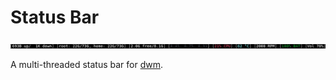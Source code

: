 # Status Bar

![bar_left](images/bottom_bar.png "Example Output")

A multi-threaded status bar for [dwm](https://dwm.suckless.org/).
